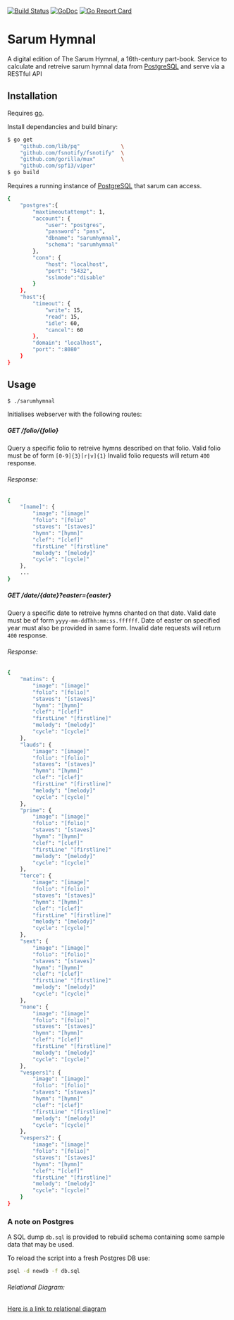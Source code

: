 [![Build Status](https://travis-ci.org/ATNU/sarum-hymnal-webserver.svg?branch=master)](https://travis-ci.org/ATNU/sarum-hymnal-webserver) [![GoDoc](https://godoc.org/github.com/golang/gddo?status.svg)](https://godoc.org/github.com/ATNU/sarum-hymnal-webserver) [![Go Report Card](https://goreportcard.com/badge/github.com/ATNU/sarum-hymnal-webserver)](https://goreportcard.com/report/github.com/ATNU/sarum-hymnal-webserver)

# Sarum Hymnal
A digital edition of The Sarum Hymnal, a 16th-century part-book.
Service to calculate and retreive sarum hymnal data from [PostgreSQL] and serve via a RESTful API

## Installation
Requires [go].

Install dependancies and build binary:

```sh
$ go get 
    "github.com/lib/pq"             \
	"github.com/fsnotify/fsnotify"	\
    "github.com/gorilla/mux"        \
	"github.com/spf13/viper"
$ go build
```

Requires a running instance of [PostgreSQL] that sarum can access.
```sh
{
    "postgres":{
        "maxtimeoutattempt": 1,
        "account": {
            "user": "postgres",
            "password": "pass",
            "dbname": "sarumhymnal",
            "schema": "sarumhymnal"
        },
        "conn": {
            "host": "localhost",
            "port": "5432",
            "sslmode":"disable"
        }
    },
    "host":{
        "timeout": {
            "write": 15,
            "read": 15,
            "idle": 60,
            "cancel": 60 
        },
        "domain": "localhost",
        "port": ":8080"
    }
}
```

## Usage
```sh
$ ./sarumhymnal
```
Initialises webserver with the following routes:

##### GET /folio/{folio}
Query a specific folio to retreive hymns described on that folio. Valid folio must be of form ``` [0-9]{3}[r|v]{1} ```
Invalid folio requests will return ```400``` response.

###### Response:
```sh
{
    "[name]": {
        "image": "[image]"
        "folio": "[folio"
        "staves": "[staves]"
        "hymn": "[hymn]"
        "clef": "[clef]" 
        "firstLine" "[firstline" 
        "melody": "[melody]"
        "cycle": "[cycle]"
    },
    ...
}
```

##### GET /date/{date}?easter={easter}
Query a specific date to retreive hymns chanted on that date. Valid date must be of form ```yyyy-mm-ddThh:mm:ss.ffffff```.
Date of easter on specified year must also be provided in same form.
Invalid date requests will return ```400``` response.

###### Response:
```sh
{
    "matins": {
        "image": "[image]"
        "folio": "[folio]"
        "staves": "[staves]"
        "hymn": "[hymn]"
        "clef": "[clef]" 
        "firstLine" "[firstline]" 
        "melody": "[melody]"
        "cycle": "[cycle]"
    },
    "lauds": {
        "image": "[image]"
        "folio": "[folio]"
        "staves": "[staves]"
        "hymn": "[hymn]"
        "clef": "[clef]" 
        "firstLine" "[firstline]" 
        "melody": "[melody]"
        "cycle": "[cycle]"
    },
    "prime": {
        "image": "[image]"
        "folio": "[folio]"
        "staves": "[staves]"
        "hymn": "[hymn]"
        "clef": "[clef]" 
        "firstLine" "[firstline]" 
        "melody": "[melody]"
        "cycle": "[cycle]"
    },
    "terce": {
        "image": "[image]"
        "folio": "[folio]"
        "staves": "[staves]"
        "hymn": "[hymn]"
        "clef": "[clef]" 
        "firstLine" "[firstline]" 
        "melody": "[melody]"
        "cycle": "[cycle]"
    },
    "sext": {
        "image": "[image]"
        "folio": "[folio]"
        "staves": "[staves]"
        "hymn": "[hymn]"
        "clef": "[clef]" 
        "firstLine" "[firstline]" 
        "melody": "[melody]"
        "cycle": "[cycle]"
    },
    "none": {
        "image": "[image]"
        "folio": "[folio]"
        "staves": "[staves]"
        "hymn": "[hymn]"
        "clef": "[clef]" 
        "firstLine" "[firstline]" 
        "melody": "[melody]"
        "cycle": "[cycle]"
    },
    "vespers1": {
        "image": "[image]"
        "folio": "[folio]"
        "staves": "[staves]"
        "hymn": "[hymn]"
        "clef": "[clef]" 
        "firstLine" "[firstline]" 
        "melody": "[melody]"
        "cycle": "[cycle]"
    },
    "vespers2": {
        "image": "[image]"
        "folio": "[folio]"
        "staves": "[staves]"
        "hymn": "[hymn]"
        "clef": "[clef]" 
        "firstLine" "[firstline]" 
        "melody": "[melody]"
        "cycle": "[cycle]"
    }
}
```

### A note on Postgres

A SQL dump ```db.sql``` is provided to rebuild schema containing some sample data that may be used.

To reload the script into a fresh Postgres DB use:
```sh
psql -d newdb -f db.sql
```


###### Relational Diagram:
[Here is a link to relational diagram]



[Here is a link to relational diagram]:https://mermaidjs.github.io/mermaid-live-editor/#/view/eyJjb2RlIjoiZ3JhcGggVERcbiAgICBlbnRyeVxuICAgIGltYWdlXG4gICAgaHltbiAtLT4gcHNhbHRlclxuICAgIGh5bW4gLS0-IGNvbW1vblxuICAgIGh5bW4gLS0-IHNhbmN0b3JhbFxuICAgIFxuICAgIFxuIiwibWVybWFpZCI6eyJ0aGVtZSI6ImRlZmF1bHQifX0
[PostgreSQL]: https://www.postgresql.org/
[go]: https://golang.org/